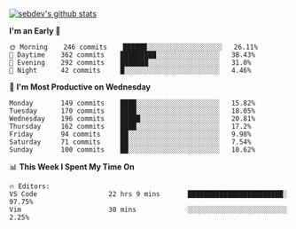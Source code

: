 [![sebdev's github stats](https://github-readme-stats.vercel.app/api?username=sebdeveloper6952&theme=vue-dark)](https://github.com/anuraghazra/github-readme-stats)
<!--START_SECTION:waka-->
**I'm an Early 🐤** 

```text
🌞 Morning    246 commits    ██████░░░░░░░░░░░░░░░░░░░   26.11% 
🌆 Daytime    362 commits    █████████░░░░░░░░░░░░░░░░   38.43% 
🌃 Evening    292 commits    ███████░░░░░░░░░░░░░░░░░░   31.0% 
🌙 Night      42 commits     █░░░░░░░░░░░░░░░░░░░░░░░░   4.46%

```
📅 **I'm Most Productive on Wednesday** 

```text
Monday       149 commits    ████░░░░░░░░░░░░░░░░░░░░░   15.82% 
Tuesday      170 commits    ████░░░░░░░░░░░░░░░░░░░░░   18.05% 
Wednesday    196 commits    █████░░░░░░░░░░░░░░░░░░░░   20.81% 
Thursday     162 commits    ████░░░░░░░░░░░░░░░░░░░░░   17.2% 
Friday       94 commits     ██░░░░░░░░░░░░░░░░░░░░░░░   9.98% 
Saturday     71 commits     ██░░░░░░░░░░░░░░░░░░░░░░░   7.54% 
Sunday       100 commits    ██░░░░░░░░░░░░░░░░░░░░░░░   10.62%

```


📊 **This Week I Spent My Time On** 

```text
🔥 Editors: 
VS Code                  22 hrs 9 mins       ████████████████████████░   97.75% 
Vim                      30 mins             ░░░░░░░░░░░░░░░░░░░░░░░░░   2.25%

```


<!--END_SECTION:waka-->

